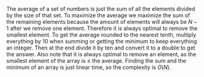 The average of a set of numbers is just the sum of all the elements divided by the size of that set. To maximize the average we maximize the sum of the remaining elements because the amount of elements will always be $N-1$ after we remove one element. Therefore it is always optimal to remove the smallest element. To get the average rounded to the nearest tenth, multiply everything by $10$ when summing or getting the minimum to keep everything an integer. Then at the end divide it by ten and convert it to a double to get the answer. Also note that it is always optimal to remove an element, as the smallest element of the array is $\leq$ the average. Finding the sum and the minimum of an array is just linear time, so the complexity is $O(N)$.
